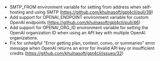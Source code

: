- SMTP_FROM environment variable for setting from address when self-hosting and using SMTP (https://github.com/khulnasoft/gpt4cli/pull/39)
- Add support for OPENAI_ENDPOINT environment variable for custom OpenAI endpoints (https://github.com/khulnasoft/gpt4cli/pull/46)
- Add support for OPENAI_ORG_ID environment variable for setting the OpenAI organization ID when using an API key with multiple OpenAI organizations.
- Fix for unhelpful "Error getting plan, context, convo, or summaries" error message when OpenAI returns an error for invalid API key or insufficient credits (https://github.com/khulnasoft/gpt4cli/issues/32)
